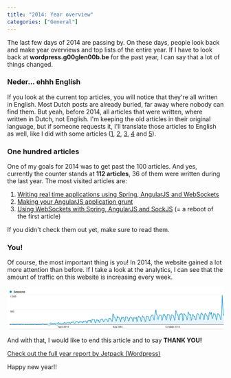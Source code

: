 ```yaml
---
title: "2014: Year overview"
categories: ["General"]
---
```


The last few days of 2014 are passing by. On these days, people look back and make year overviews and top lists of the entire year. If I have to look back at **wordpress.g00glen00b.be** for the past year, I can say that a lot of things changed.

### Neder... ehhh English

If you look at the current top articles, you will notice that they're all written in English. Most Dutch posts are already buried, far away where nobody can find them. But yeah, before 2014, all articles that were written, where written in Dutch, not English. I'm keeping the old articles in their original language, but if someone requests it, I'll translate those articles to English as well, like I did with some articles ([1](/dojo-inheritance-overriding-extending/ "Dojo inheritance, overriding & extending"), [2](/dojo-promises-deferreds/ "Dojo promises & Deferreds"), [3](/dojo-publisher-subscriber/ "Dojo publisher & subscriber"), [4](/dojo-require-vs-define/ "Dojo require vs define") and [5](/dojo-domready-vs-ready/ "Dojo domReady vs ready")).

### One hundred articles

One of my goals for 2014 was to get past the 100 articles. And yes, currently the counter stands at **112 articles**, 36 of them were written during the last year. The most visited articles are:

1. [Writing real time applications using Spring, AngularJS and WebSockets](/spring-websockets/ "Writing real time applications using Spring, AngularJS and WebSockets")
2. [Making your AngularJS application grunt](/angular-grunt/ "Making your AngularJS application grunt")
3. [Using WebSockets with Spring, AngularJS and SockJS](/spring-angular-sockjs/ "Using WebSockets with Spring, AngularJS and SockJS") (= a reboot of the first article)

If you didn't check them out yet, make sure to read them.

### You!

Of course, the most important thing is you! In 2014, the website gained a lot more attention than before. If I take a look at the analytics, I can see that the amount of traffic on this website is increasing every week.

![analytics](./images/analytics.png)

And with that, I would like to end this article and to say **THANK YOU!**

[Check out the full year report by Jetpack (Wordpress)](http://jetpack.me/annual-report/47091997/2014/)

Happy new year!!
